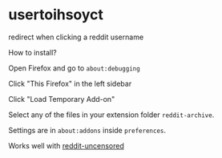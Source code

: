 # usertoihsoyct
redirect when clicking a reddit username

How to install?

Open Firefox and go to ``about:debugging``

Click "This Firefox" in the left sidebar

Click "Load Temporary Add-on"

Select any of the files in your extension folder ``reddit-archive``.

Settings are in ``about:addons`` inside ``preferences``.

Works well with [reddit-uncensored](https://github.com/Fubs/reddit-uncensored)
